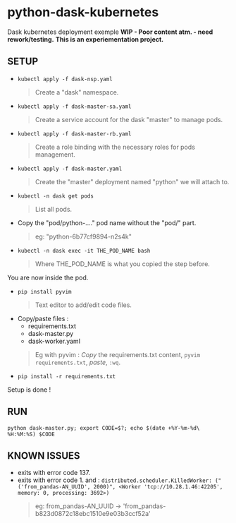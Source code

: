 # python-dask-kubernetes
Dask kubernetes deployment exemple
**WIP - Poor content atm. - need rework/testing.**
**This is an experiementation project.**


## SETUP
- ````kubectl apply -f dask-nsp.yaml````
	> Create a "dask" namespace.
- ````kubectl apply -f dask-master-sa.yaml````
	> Create a service account for the dask "master" to manage pods.
- ````kubectl apply -f dask-master-rb.yaml````
	> Create a role binding with the necessary roles for pods management.
- ````kubectl apply -f dask-master.yaml````
	> Create the "master" deployment named "python" we will attach to.
- ````kubectl -n dask get pods````
	> List all pods.
- Copy the "pod/python-...." pod name without the "pod/" part.
	> eg: "python-6b77cf9894-n2s4k"
- ````kubectl -n dask exec -it THE_POD_NAME bash````
	> Where THE_POD_NAME is what you copied the step before.

You are now inside the pod.
- ````pip install pyvim````
	> Text editor to add/edit code files.
- Copy/paste files :
	- requirements.txt
	- dask-master.py
	- dask-worker.yaml
	> Eg with pyvim :
		*Copy* the requirements.txt content,
		````pyvim requirements.txt````,
		*paste*,
		````:wq````.
- ````pip install -r requirements.txt````

Setup is done !
		


## RUN

````python dask-master.py; export CODE=$?; echo $(date +%Y-%m-%d\ %H:%M:%S) $CODE````

## KNOWN ISSUES
- exits with error code 137.
- exits with error code 1.
and :
 ````distributed.scheduler.KilledWorker: ("('from_pandas-AN_UUID', 2000)", <Worker 'tcp://10.28.1.46:42205', memory: 0, processing: 3692>)````
	> eg: from_pandas-AN_UUID -> 'from_pandas-b823d0872c18ebc1510e9e03b3ccf52a'